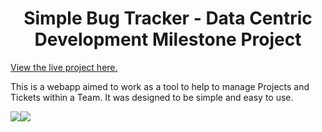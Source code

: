 <h1 align="center">Simple Bug Tracker - Data Centric Development Milestone Project</h1>

[View the live project here.](https://sbug-tracker.herokuapp.com/)

This is a webapp aimed to work as a tool to help to manage Projects and Tickets within a Team. It was designed to be simple and easy to use.

<img src="https://github.com/fabioaraujo76/bug_tracker_mp3/blob/master/static/img/homepagedesktop.PNG"><img src="https://github.com/fabioaraujo76/bug_tracker_mp3/blob/master/static/img/homepagemobile.PNG">


